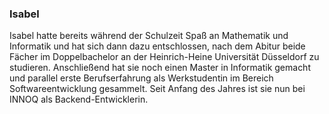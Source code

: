 ### Isabel

Isabel hatte bereits während der Schulzeit Spaß an Mathematik und Informatik und hat sich dann
dazu entschlossen, nach dem Abitur beide Fächer im Doppelbachelor an der Heinrich-Heine
Universität Düsseldorf zu studieren. Anschließend hat sie noch einen Master in Informatik gemacht
und parallel erste Berufserfahrung als Werkstudentin im Bereich Softwareentwicklung gesammelt.
Seit Anfang des Jahres ist sie nun bei INNOQ als Backend-Entwicklerin.
